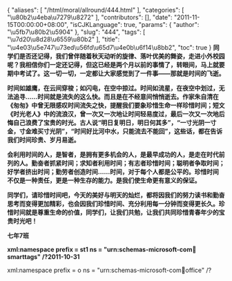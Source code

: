 {
    "aliases": [
        "/html/moral/allround/444.html"
    ],
    "categories": [
        "\u80b2\u4eba\u7279\u8272"
    ],
    "contributors": [],
    "date": "2011-11-15T00:00:00+08:00",
    "isCJKLanguage": true,
    "params": {
        "author": "\u5fb7\u80b2\u5904"
    },
    "slug": "444",
    "tags": [
        "\u7d20\u8d28\u6559\u80b2"
    ],
    "title": "\u4e03\u5e747\u73ed\u56fd\u65d7\u4e0b\u6f14\u8bb2",
    "toc": true
}
**同学们是否还记得，我们曾伴随着秋天动听的旋律、落叶优美的舞姿，走进小外校园呢？我相信你们一定还记得，但这已经是两个月以前的事情了，转眼间，马上就要期中考试了。这一切一切，一定都让大家感觉到了一件事——那就是时间的飞逝。**

**时间如雄鹰，在云间穿梭；如闪电，在空中掠过。时间如流星，在夜空中划过，无法追寻……时间就是流失的这么快。而且是在不经意间悄悄逝去。作家朱自清在《匆匆》中曾无限感叹时间流失之快，提醒我们要象珍惜生命一样珍惜时间；短文《时光老人》中的流浪汉，曾一次又一次地让时间轻易度过，最后一次又一次地后悔自己浪费了宝贵的时光。古人说“明日复明日，明日何其多”，“一寸光阴一寸金，寸金难买寸光阴”，“时间好比河中水，只能流去不能回”，这些话，都在告诉我们时间珍贵、岁月易逝。**

**会利用时间的人，是智者，是拥有更多机会的人，是最早成功的人，是走在时代前列的人。勤奋者抓紧时间；求知者利用时间；有志者珍惜时间；聪明者争取时间；好学者挤出时间；勤劳者创造时间……时间，对于每个人都是公平的。珍惜时间不仅是一种责任，更是一种生存的能力。是我们使生命更有意义的保证。**

**同学们，请珍惜时间吧，今天的美好与明天的灿烂，都将因我们的努力读书和勤奋思考而变得更加精彩，也会因我们珍惜时间、充分利用每一分钟而变得更长久。珍惜时间就是尊重生命的价值，同学们，让我们共勉，让我们共同珍惜青春年少的宝贵时光吧！**

**七年7班** 

**xml:namespace prefix = st1 ns = "urn:schemas-microsoft-com:office:smarttags" /?2011-10-31**

xml:namespace prefix = o ns = "urn:schemas-microsoft-com:office:office" /? 

